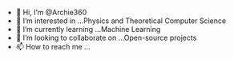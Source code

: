 - 👋 Hi, I’m @Archie360
- 👀 I’m interested in ...Physics and Theoretical Computer Science
- 🌱 I’m currently learning ...Machine Learning
- 💞️ I’m looking to collaborate on ...Open-source projects
- 📫 How to reach me ...

<!---
Archie360/Archie360 is a ✨ special ✨ repository because its `README.md` (this file) appears on your GitHub profile.
You can click the Preview link to take a look at your changes.
--->
